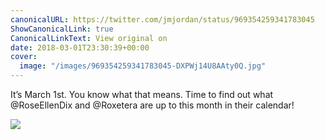 ```yaml
---
canonicalURL: https://twitter.com/jmjordan/status/969354259341783045
ShowCanonicalLink: true
CanonicalLinkText: View original on
date: 2018-03-01T23:30:39+00:00
cover:
  image: "/images/969354259341783045-DXPWj14U8AAty0Q.jpg"
---
```

It’s March 1st. You know what that means. Time to find out what @RoseEllenDix and @Roxetera are up to this month in their calendar!

![](/images/969354259341783045-DXPWj14U8AAty0Q.jpg)
